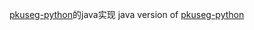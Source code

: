 [pkuseg-python](https://github.com/lancopku/pkuseg-python)的java实现
java version of [pkuseg-python](https://github.com/lancopku/pkuseg-python)
